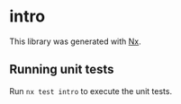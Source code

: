 # intro

This library was generated with [Nx](https://nx.dev).

## Running unit tests

Run `nx test intro` to execute the unit tests.
